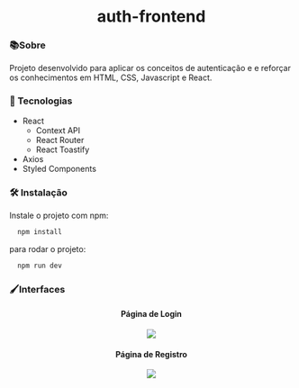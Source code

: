 
<h1 align="center">
  auth-frontend
</h1> 

### 📚Sobre

Projeto desenvolvido para aplicar os conceitos de autenticação e e reforçar os conhecimentos em HTML, CSS, Javascript e React.

### 🚀 Tecnologias

 - React
   - Context API
   - React Router
   - React Toastify
 - Axios
 - Styled Components

### 🛠️ Instalação

Instale o projeto com npm:

```bash
  npm install 
```

para rodar o projeto:

```bash
  npm run dev
```

### 🖌Interfaces

<h4 align="center">Página de Login</h4>
<p align="center">
  <img src="https://github.com/wlLima/auth-frontend/assets/59426281/4c181017-3ab4-4e6c-b0c0-4c4bb393abdf">
</p>

<h4 align="center">Página de Registro</h4>
<p align="center">
  <img src="https://github.com/wlLima/auth-frontend/assets/59426281/22bf114f-74e5-4acc-8887-eadb5604dcba">
</p>




